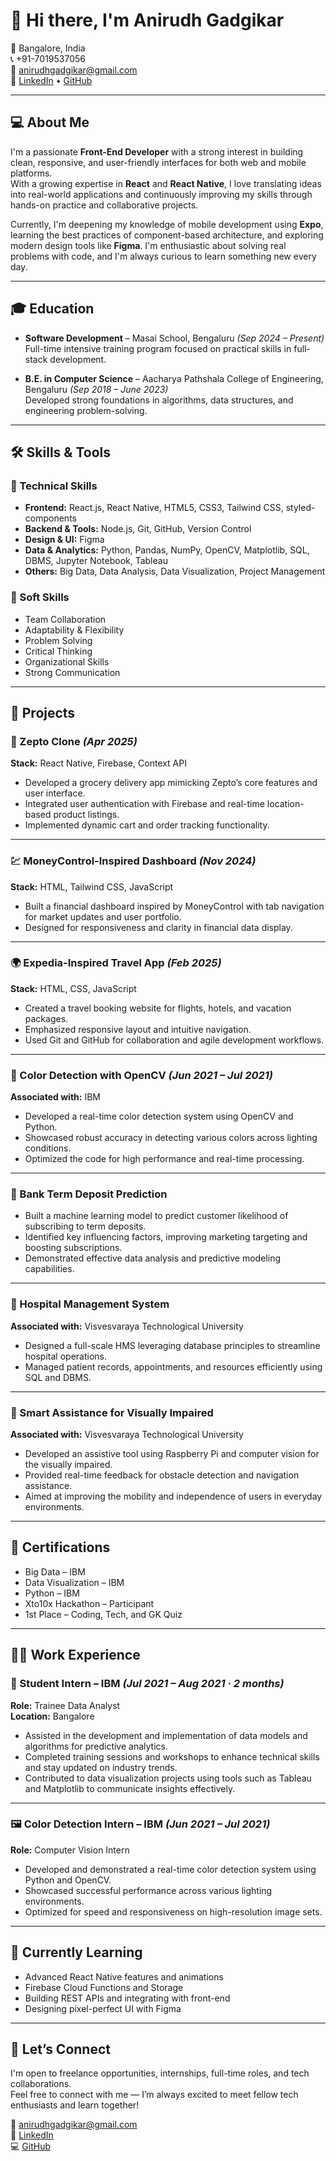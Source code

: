 # 👋 Hi there, I'm Anirudh Gadgikar

📍 Bangalore, India  
📞 +91-7019537056  
📧 anirudhgadgikar@gmail.com  
🔗 [LinkedIn](anirudh170320@gmail.com) • [GitHub](Ani170320)

---

## 💻 About Me

I'm a passionate **Front-End Developer** with a strong interest in building clean, responsive, and user-friendly interfaces for both web and mobile platforms.  
With a growing expertise in **React** and **React Native**, I love translating ideas into real-world applications and continuously improving my skills through hands-on practice and collaborative projects.

Currently, I'm deepening my knowledge of mobile development using **Expo**, learning the best practices of component-based architecture, and exploring modern design tools like **Figma**. I'm enthusiastic about solving real problems with code, and I'm always curious to learn something new every day.

---

## 🎓 Education

- **Software Development** – Masai School, Bengaluru *(Sep 2024 – Present)*  
  Full-time intensive training program focused on practical skills in full-stack development.

- **B.E. in Computer Science** – Aacharya Pathshala College of Engineering, Bengaluru *(Sep 2018 – June 2023)*  
  Developed strong foundations in algorithms, data structures, and engineering problem-solving.

---

## 🛠️ Skills & Tools

### 🔧 Technical Skills
- **Frontend:** React.js, React Native, HTML5, CSS3, Tailwind CSS, styled-components  
- **Backend & Tools:** Node.js, Git, GitHub, Version Control  
- **Design & UI:** Figma  
- **Data & Analytics:** Python, Pandas, NumPy, OpenCV, Matplotlib, SQL, DBMS, Jupyter Notebook, Tableau  
- **Others:** Big Data, Data Analysis, Data Visualization, Project Management

### 🤝 Soft Skills
- Team Collaboration  
- Adaptability & Flexibility  
- Problem Solving  
- Critical Thinking  
- Organizational Skills  
- Strong Communication

---

## 🚀 Projects

### 📱 Zepto Clone *(Apr 2025)*  
**Stack:** React Native, Firebase, Context API  
- Developed a grocery delivery app mimicking Zepto’s core features and user interface.  
- Integrated user authentication with Firebase and real-time location-based product listings.  
- Implemented dynamic cart and order tracking functionality.

---

### 💹 MoneyControl-Inspired Dashboard *(Nov 2024)*  
**Stack:** HTML, Tailwind CSS, JavaScript  
- Built a financial dashboard inspired by MoneyControl with tab navigation for market updates and user portfolio.  
- Designed for responsiveness and clarity in financial data display.

---

### 🌍 Expedia-Inspired Travel App *(Feb 2025)*  
**Stack:** HTML, CSS, JavaScript  
- Created a travel booking website for flights, hotels, and vacation packages.  
- Emphasized responsive layout and intuitive navigation.  
- Used Git and GitHub for collaboration and agile development workflows.

---

### 🎨 Color Detection with OpenCV *(Jun 2021 – Jul 2021)*  
**Associated with:** IBM  
- Developed a real-time color detection system using OpenCV and Python.  
- Showcased robust accuracy in detecting various colors across lighting conditions.  
- Optimized the code for high performance and real-time processing.  

---

### 🏦 Bank Term Deposit Prediction  
- Built a machine learning model to predict customer likelihood of subscribing to term deposits.  
- Identified key influencing factors, improving marketing targeting and boosting subscriptions.  
- Demonstrated effective data analysis and predictive modeling capabilities.

---

### 🏥 Hospital Management System  
**Associated with:** Visvesvaraya Technological University  
- Designed a full-scale HMS leveraging database principles to streamline hospital operations.  
- Managed patient records, appointments, and resources efficiently using SQL and DBMS.

---

### 🧭 Smart Assistance for Visually Impaired  
**Associated with:** Visvesvaraya Technological University  
- Developed an assistive tool using Raspberry Pi and computer vision for the visually impaired.  
- Provided real-time feedback for obstacle detection and navigation assistance.  
- Aimed at improving the mobility and independence of users in everyday environments.

---

## 📜 Certifications

- Big Data – IBM  
- Data Visualization – IBM  
- Python – IBM  
- Xto10x Hackathon – Participant  
- 1st Place – Coding, Tech, and GK Quiz

---

## 👨‍💻 Work Experience

### 🧪 Student Intern – IBM *(Jul 2021 – Aug 2021 · 2 months)*  
**Role:** Trainee Data Analyst  
**Location:** Bangalore  
- Assisted in the development and implementation of data models and algorithms for predictive analytics.  
- Completed training sessions and workshops to enhance technical skills and stay updated on industry trends.  
- Contributed to data visualization projects using tools such as Tableau and Matplotlib to communicate insights effectively.

---

### 🖼️ Color Detection Intern – IBM *(Jun 2021 – Jul 2021)*  
**Role:** Computer Vision Intern  
- Developed and demonstrated a real-time color detection system using Python and OpenCV.  
- Showcased successful performance across various lighting environments.  
- Optimized for speed and responsiveness on high-resolution image sets.

---

## 🌱 Currently Learning

- Advanced React Native features and animations  
- Firebase Cloud Functions and Storage  
- Building REST APIs and integrating with front-end  
- Designing pixel-perfect UI with Figma

---

## 🤝 Let’s Connect

I'm open to freelance opportunities, internships, full-time roles, and tech collaborations.  
Feel free to connect with me — I’m always excited to meet fellow tech enthusiasts and learn together!

📧 anirudhgadgikar@gmail.com  
🔗 [LinkedIn](https://www.linkedin.com/in/your-link)  
💻 [GitHub](https://github.com/your-username)
